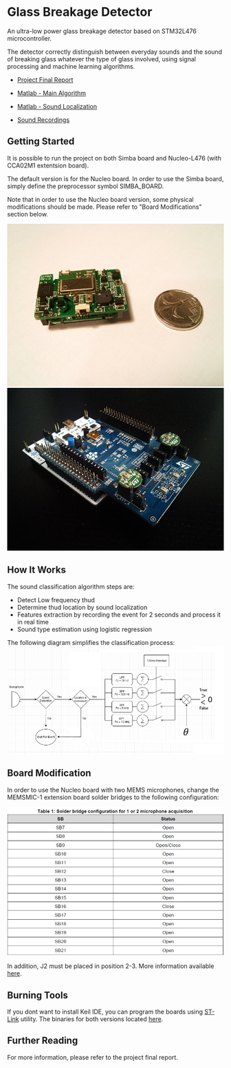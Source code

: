 # Glass Breakage Detector

An ultra-low power glass breakage detector based on STM32L476 microcontroller.

The detector correctly distinguish between everyday sounds and the sound of breaking glass whatever the type of glass involved, using signal processing and machine learning algorithms.

* [Project Final Report](https://github.com/AssafAssaf/GlassBreakageDetector/blob/master/Final%20Report.pdf)

* [Matlab - Main Algorithm](https://github.com/AssafAssaf/GlassBreakageDetector/tree/master/Matlab/Main%20Algorithm)

* [Matlab - Sound Localization](https://github.com/AssafAssaf/GlassBreakageDetector/tree/master/Matlab/Sound%20Localization)

* [Sound Recordings](https://github.com/AssafAssaf/GlassBreakageDetector/tree/master/Matlab/Main%20Algorithm/Samples)



## Getting Started

It is possible to run the project on both Simba board and Nucleo-L476 (with CCA02M1 extentsion board).

The default version is for the Nucleo board. In order to use the Simba board, simply define the preprocessor symbol SIMBA_BOARD.

Note that in order to use the Nucleo board version, some physical modifications should be made. Please refer to "Board Modifications" section below.

![Alt text-1](/SimbaBoard.jpg?raw=true "Title") ![Alt text-2](/NucleoBoard.jpg?raw=true "Title")


## How It Works

The sound classification algorithm steps are:
* Detect Low frequency thud
* Determine thud location by sound localization
* Features extraction by recording the event for 2 seconds and process it in real time
* Sound type estimation using logistic regression

The following diagram simplifies the classification process:
![Alt text](/Alg_Simplified.jpg?raw=true "Title")


## Board Modification

In order to use the Nucleo board with two MEMS microphones, change the MEMSMIC-1 extension board solder bridges to the following configuration:

![Alt text](/SB_Configuration.jpg?raw=true "Title")

In addition, J2 must be placed in position 2-3.
More information available [here](http://www.st.com/en/embedded-software/x-cube-memsmic1.html).


## Burning Tools

If you dont want to install Keil IDE, you can program the boards using [ST-Link](http://www.st.com/en/embedded-software/stsw-link004.html) utility. 
The binaries for both versions located [here](https://github.com/AssafAssaf/GlassBreakageDetector/tree/master/Binaries).


## Further Reading

For more information, please refer to the project final report.



